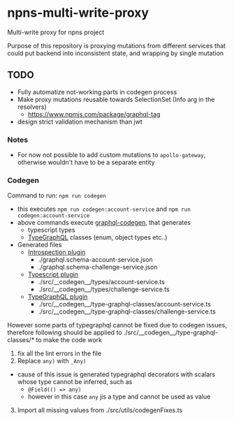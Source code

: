 # npns-multi-write-proxy
Multi-write proxy for npns project

Purpose of this repository is proxying mutations from different services that could put backend into inconsistent state, and wrapping by single mutation

## TODO
* Fully automatize not-working parts in codegen process
* Make proxy mutations reusable towards SelectionSet (Info arg in the resolvers)
  * https://www.npmjs.com/package/graphql-tag
* design strict validation mechanism than jwt
### Notes
* For now not possible to add custom mutations to `apollo-gateway`, otherwise wouldn't have to be a separate entity


### Codegen

Command to run: `npm run codegen`

* this executes `npm run codegen:account-service` and `npm run codegen:account-service` 
* above commands execute [graphql-codegen](https://www.graphql-code-generator.com/), that generates
  * typescript types
  * [TypeGraphQL](https://typegraphql.com/) classes (enum, object types etc..)
* Generated files
  * [Introspection plugin](https://www.graphql-code-generator.com/docs/plugins/introspection)
    * ./graphql.schema-account-service.json
    * ./graphql.schema-challenge-service.json
  * [Typescript plugin](https://www.graphql-code-generator.com/docs/plugins/typescript)
    * ./src/\_\_codegen\_\_/types/account-service.ts
    * ./src/\_\_codegen\_\_/types/challenge-service.ts
  * [TypeGraphQL plugin](https://www.graphql-code-generator.com/docs/plugins/typescript-type-graphql)
    * ./src/\_\_codegen\_\_/type-graphql-classes/account-service.ts
    * ./src/\_\_codegen\_\_/type-graphql-classes/challenge-service.ts

However some parts of typegraphql cannot be fixed due to codegen issues, therefore following should be applied to ./src/\_\_codegen\_\_/type-graphql-classes/* to make the code work

1. fix all the lint errors in the file
2. Replace `any)` with `_Any)`
  * cause of this issue is generated typegraphql decorators with scalars whose type cannot be inferred, such as
    * `@Field(() => any)`
    * however in this case `any` jis a type and cannot be used as value
3. Import all missing values from ./src/utils/codegenFixes.ts

